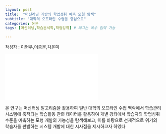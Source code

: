 ```yaml
---
layout: post
title:  "머신러닝 기반의 학업성취 예측 모형 탐색"
subtitle: "대학의 오프라인 수업을 중심으로"
categories: 논문
tags: [머신러닝,학습분석학,학업성취] # 태그는 복수 입력 가능

---
```


<!--
```
![hustlin_erd](/assets/images/postimg/2021-07-30-learning know.pdf)
```
-->

작성자 : 이현우,이종문,차윤미

<p>      

<object data="/assets/images/postimg/2021-07-30-learning know.pdf" type="application/pdf" width="900px" height="700px">
    <embed src="/assets/images/postimg/2021-07-30-learning know.pdf">
        <p> 본 연구는 머신러닝 알고리즘을 활용하여 일반 대학의 오프라인 수업 맥락에서 학습관리시스템에 축적되는 학습활동 관련 데이터를 활용하여 개별 강좌에서 학습자의 학업성취 수준을 예측하는 모형 개발의 가능성을 탐색해보고, 이를 바탕으로 선제적으로 위기의 학습자를 판별하는 시스템 개발에 대한 시사점을 제시하고자 하였다</p> 
        <!-- <p>This browser does not support PDFs. Please download the PDF to view it: <a href="/assets/images/postimg/2021-07-30-learning know.pdf">Download PDF</a>.</p> -->
    </embed>
</object>
